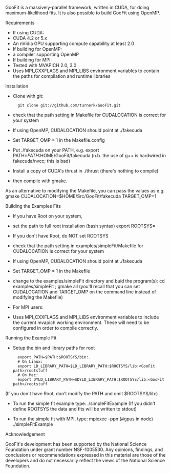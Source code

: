 GooFit is a massively-parallel framework, written in CUDA, for
doing maximum-likelihood fits.   It is also possible to build
GooFit using OpenMP.

Requirements

* If using CUDA:
 * CUDA 4.2 or 5.x
 * An nVidia GPU supporting compute capability at least 2.0
* If building for OpenMP:
 * a compiler supporting OpenMP
* If building for MPI:
 * Tested with MVAPICH 2.0, 3.0
  * Uses MPI_CXXFLAGS and MPI_LIBS environment variables to contain the paths for compilation and runtime libraries

Installation

* Clone with git:

        git clone git://github.com/turnerk/GooFit.git

* check that the path setting in Makefile for CUDALOCATION is correct for your system
 * If using OpenMP, CUDALOCATION should point at ./fakecuda
  * Set TARGET_OMP = 1 in the Makefile.config
  * Put ./fakecuda on your PATH, e.g. export PATH=$PATH:$HOME/GooFit/fakecuda
    (n.b. the use of g++ is hardwired in fakecuda/nvcc; this is bad)
  * Install a copy of CUDA's thrust in ./thrust (there's nothing to compile)
* then compile with gmake.

As an alternative to modifying the Makefile, you can pass the values as e.g.
  gmake CUDALOCATION=$HOME/Src/GooFit/fakecuda TARGET_OMP=1

Building the Examples Fits

* If you have Root on your system,
 * set the path to full root installation (bash syntax)
        export ROOTSYS=<path on your system>
* If you don't have Root, do NOT set ROOTSYS

* check that the path setting in examples/simpleFit/Makefile for CUDALOCATION is correct for your system
 * If using OpenMP, CUDALOCATION should point at ./fakecuda
  * Set TARGET_OMP = 1 in the Makefile
* change to the examples/simpleFit directory and buid the program(s): 
        cd examples/simpleFit ; gmake all
(you'll recall that you can set CUDALOCATION and TARGET_OMP on the command line instead of
modifying the Makefile)

* For MPI users:
 * Uses MPI_CXXFLAGS and MPI_LIBS environment variables to include the current mvapich working environment. 
These will need to be configured in order to compile correctly.


Running the Example Fit

* Setup the bin and library paths for root

        export PATH=$PATH:$ROOTSYS/bin:.
        # On Linux:
        export LD_LIBRARY_PATH=$LD_LIBRARY_PATH:$ROOTSYS/lib:<GooFit path>/rootstuff
        # On Mac:
        export DYLD_LIBRARY_PATH=$DYLD_LIBRARY_PATH:$ROOTSYS/lib:<GooFit path>/rootstuff
(If you don't have Root, don't modify the PATH and omit $ROOTSYS/lib:)
	
* To run the simple fit example type:
        ./simpleFitExample
(If you didn't define ROOTSYS the data and fits will be written to stdout)	

* To run the simple fit with MPI, type:
	mpiexec -ppn (#gpus in node) ./simpleFitExample

Acknowledgement

GooFit's development has been supported by the National Science Foundation under grant number NSF-1005530. 
Any opinions, findings, and conclusions or recommendations expressed in this material are those of the developers
and do not necessarily reflect the views of the National Science Foundation.
